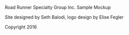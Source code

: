 Road Runner Specialty Group Inc. Sample Mockup

Site designed by Seth Balodi, logo design by Elise Fegler

Copyright 2016
